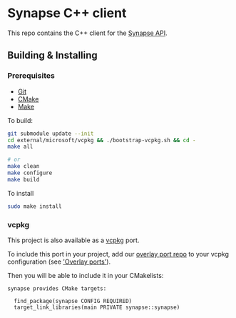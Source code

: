 # Synapse C++ client

This repo contains the C++ client for the [Synapse API](https://science.xyz/docs/d/synapse/index).

## Building & Installing

### Prerequisites

- [Git](https://git-scm.com/downloads)
- [CMake](https://cmake.org/download/)
- [Make](https://www.gnu.org/software/make/)

To build:

```sh
git submodule update --init
cd external/microsoft/vcpkg && ./bootstrap-vcpkg.sh && cd -
make all

# or
make clean
make configure
make build
```

To install

```sh
sudo make install
```

### vcpkg

This project is also available as a [vcpkg](https://vcpkg.io/en/) port.

To include this port in your project, add our [overlay port repo](https://github.com/sciencecorp/vcpkg) to your vcpkg configuration (see ['Overlay ports'](https://learn.microsoft.com/en-us/vcpkg/concepts/overlay-ports)).

Then you will be able to include it in your CMakelists:

```
synapse provides CMake targets:

  find_package(synapse CONFIG REQUIRED)
  target_link_libraries(main PRIVATE synapse::synapse)
```
